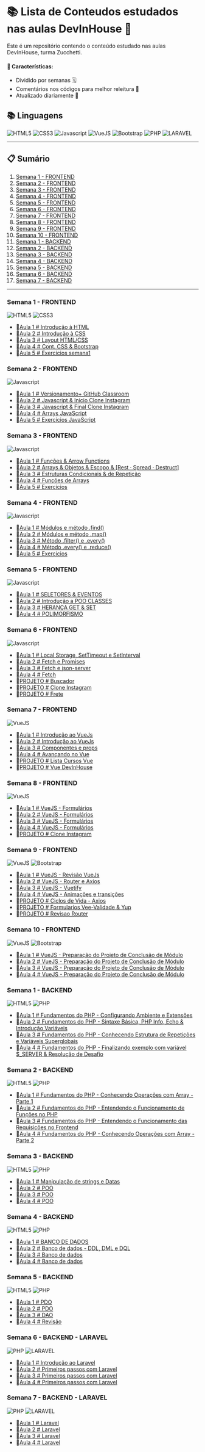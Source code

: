 # 📚 Lista de Conteudos estudados nas aulas DevInHouse 🚀

Este é um repositório contendo o conteúdo estudado nas aulas DevInHouse, turma Zucchetti.

#### 🎯 Características:

- Dividido por semanas 🗓️
- Comentários nos códigos para melhor releitura 📝
- Atualizado diariamente 🔄

## 📚 Linguagens

![HTML5](https://img.shields.io/badge/html5-E34F26?style=for-the-badge&logo=html5&logoColor=black)
![CSS3](https://img.shields.io/badge/css3-1572B6?style=for-the-badge&logo=css3&logoColor=black)
![Javascript](https://img.shields.io/badge/javascript-F7DF1E?style=for-the-badge&logo=javascript&logoColor=black)
![VueJS](https://img.shields.io/badge/Vue.js-35495E?style=for-the-badge&logo=vue.js&logoColor=4FC08D)
![Bootstrap](https://img.shields.io/badge/Bootstrap-563D7C?style=for-the-badge&logo=bootstrap&logoColor=white)
![PHP](https://img.shields.io/badge/PHP-777BB4?style=for-the-badge&logo=php&logoColor=white)
![LARAVEL](https://img.shields.io/badge/Laravel-FF2D20?style=for-the-badge&logo=laravel&logoColor=white)

---

## 📋 Sumário

1. [Semana 1 - FRONTEND](/semana1)
2. [Semana 2 - FRONTEND](/semana2)
3. [Semana 3 - FRONTEND](/semana3)
4. [Semana 4 - FRONTEND](/semana4)
5. [Semana 5 - FRONTEND](/semana5)
6. [Semana 6 - FRONTEND](/semana6)
7. [Semana 7 - FRONTEND](/semana7)
8. [Semana 8 - FRONTEND](/semana8)
9. [Semana 9 - FRONTEND](/semana9)
10. [Semana 10 - FRONTEND](/semana10)
11. [Semana 1 - BACKEND](/backend-semana1)
12. [Semana 2 - BACKEND](/backend-semana2)
13. [Semana 3 - BACKEND](/backend-semana3)
14. [Semana 4 - BACKEND](/backend-semana4)
15. [Semana 5 - BACKEND](/backend-semana5)
16. [Semana 6 - BACKEND](/backend-semana6)
17. [Semana 7 - BACKEND](/backend-semana7)

---

### Semana 1 - FRONTEND

![HTML5](https://img.shields.io/badge/html5-E34F26?style=for-the-badge&logo=html5&logoColor=black) ![CSS3](https://img.shields.io/badge/css3-1572B6?style=for-the-badge&logo=css3&logoColor=black)

- 🎈[Aula 1 # Introdução à HTML](/semana1/aula1/aula1.md)
- 🎈[Aula 2 # Introdução à CSS](/semana1/aula2/aula2.md)
- 🎈[Aula 3 # Layout HTML/CSS](/semana1/aula3/aula3.md)
- 🎈[Aula 4 # Cont. CSS & Bootstrap](/semana1/aula4/aula4.md)
- 🎈[Aula 5 # Exercicios semana1](/semana1/aula5/aula5.md)

### Semana 2 - FRONTEND

![Javascript](https://img.shields.io/badge/javascript-F7DF1E?style=for-the-badge&logo=javascript&logoColor=black)

- 🎈[Aula 1 # Versionamento+ GitHub Classroom](/semana2/aula1/aula1.md)
- 🎈[Aula 2 # Javascript & Inicio Clone Instagram](/semana2/aula2/aula2.md)
- 🎈[Aula 3 # Javascript & Final Clone Instagram](/semana2/aula3/aula3.md)
- 🎈[Aula 4 # Arrays JavaScript](/semana2/aula4/aula4.md)
- 🎈[Aula 5 # Exercicios JavaScript](/semana2/aula5/aula5.md)

### Semana 3 - FRONTEND

![Javascript](https://img.shields.io/badge/javascript-F7DF1E?style=for-the-badge&logo=javascript&logoColor=black)

- 🎈[Aula 1 # Funções & Arrow Functions](/semana3/aula1/aula1.md)
- 🎈[Aula 2 # Arrays & Objetos & Escopo & [Rest · Spread · Destruct]](/semana3/aula2/aula2.md)
- 🎈[Aula 3 # Estruturas Condicionais & de Repetição](/semana3/aula3/aula3.md)
- 🎈[Aula 4 # Funções de Arrays](/semana3/aula4/aula4.md)
- 🎈[Aula 5 # Exercicios](/semana3/aula5/aula5.md)

### Semana 4 - FRONTEND

![Javascript](https://img.shields.io/badge/javascript-F7DF1E?style=for-the-badge&logo=javascript&logoColor=black)

- 🎈[Aula 1 # Módulos e método .find()](/semana4/aula1/aula1.md)
- 🎈[Aula 2 # Módulos e método .map()](/semana4/aula2/aula2.md)
- 🎈[Aula 3 # Método .filter() e .every()](/semana4/aula3/aula3.md)
- 🎈[Aula 4 # Método .every() e .reduce()](/semana4/aula4/aula4.md)
- 🎈[Aula 5 # Exercicios](/semana4/aula5/aula5.md)

### Semana 5 - FRONTEND

![Javascript](https://img.shields.io/badge/javascript-F7DF1E?style=for-the-badge&logo=javascript&logoColor=black)

- 🎈[Aula 1 # SELETORES & EVENTOS](/semana5/aula1/aula1.md)
- 🎈[Aula 2 # Introdução a POO CLASSES](/semana5/aula2/aula2.md)
- 🎈[Aula 3 # HERANÇA GET & SET](/semana5/aula3/aula3.md)
- 🎈[Aula 4 # POLIMORFISMO](/semana5/aula4/aula4.md)

### Semana 6 - FRONTEND

![Javascript](https://img.shields.io/badge/javascript-F7DF1E?style=for-the-badge&logo=javascript&logoColor=black)

- 🎈[Aula 1 # Local Storage, SetTimeout e SetInterval](/semana6/aula1/aula1.md)
- 🎈[Aula 2 # Fetch e Promises](/semana6/aula2/aula2.md)
- 🎈[Aula 3 # Fetch e json-server](/semana6/aula3/aula3.md)
- 🎈[Aula 4 # Fetch](/semana6/aula4/aula4.md)
- 🎈[PROJETO # Buscador](/semana6/buscador)
- 🎈[PROJETO # Clone Instagram](/semana6/clone%20instagram)
- 🎈[PROJETO # Frete](/semana6/exemplofrete/pages)

### Semana 7 - FRONTEND

![VueJS](https://img.shields.io/badge/Vue.js-35495E?style=for-the-badge&logo=vue.js&logoColor=4FC08D)

- 🎈[Aula 1 # Introdução ao VueJs](/semana7/aula1/aula1.md)
- 🎈[Aula 2 # Introdução ao VueJs](/semana7/aula2/aula2.md)
- 🎈[Aula 3 # Componentes e props](/semana7/aula3/aula3.md)
- 🎈[Aula 4 # Avançando no Vue](/semana7/aula4/aula4.md)
- 🎈[PROJETO # Lista Cursos Vue](/semana7/lista-cursos-vue)
- 🎈[PROJETO # Vue DevInHouse](/semana7/vue-devinhouse)

### Semana 8 - FRONTEND

![VueJS](https://img.shields.io/badge/Vue.js-35495E?style=for-the-badge&logo=vue.js&logoColor=4FC08D)

- 🎈[Aula 1 # VueJS - Formulários](/semana8/aula1/aula1.md)
- 🎈[Aula 2 # VueJS - Formulários](/semana8/aula2/aula2.md)
- 🎈[Aula 3 # VueJS - Formulários](/semana8/aula3/aula3.md)
- 🎈[Aula 4 # VueJS - Formulários](/semana8/aula4/aula4.md)
- 🎈[PROJETO # Clone Instagram](/semana8/clone-instagram)

### Semana 9 - FRONTEND

![VueJS](https://img.shields.io/badge/Vue.js-35495E?style=for-the-badge&logo=vue.js&logoColor=4FC08D) ![Bootstrap](https://img.shields.io/badge/Bootstrap-563D7C?style=for-the-badge&logo=bootstrap&logoColor=white)

- 🎈[Aula 1 # VueJS - Revisão VueJs](/semana9/aula1/aula1.md)
- 🎈[Aula 2 # VueJS - Router e Axios](/semana9/aula2/aula2.md)
- 🎈[Aula 3 # VueJS - Vuetify](/semana9/aula3/aula3.md)
- 🎈[Aula 4 # VueJS - Animações e transições](/semana9/aula4/aula4.md)
- 🎈[PROJETO # Ciclos de Vida - Axios](/semana9/ciclos-de-vidas-axios)
- 🎈[PROJETO # Formularios Vee-Validade & Yup](/semana9/formularios-yup)
- 🎈[PROJETO # Revisao Router](/semana9/revisao-router)

### Semana 10 - FRONTEND

![VueJS](https://img.shields.io/badge/Vue.js-35495E?style=for-the-badge&logo=vue.js&logoColor=4FC08D) ![Bootstrap](https://img.shields.io/badge/Bootstrap-563D7C?style=for-the-badge&logo=bootstrap&logoColor=white)

- 🎈[Aula 1 # VueJS - Preparação do Projeto de Conclusão de Módulo](/semana10/aula1/aula1.md)
- 🎈[Aula 2 # VueJS - Preparação do Projeto de Conclusão de Módulo](/semana10/aula2/aula2.md)
- 🎈[Aula 3 # VueJS - Preparação do Projeto de Conclusão de Módulo](/semana10/aula3/aula3.md)
- 🎈[Aula 4 # VueJS - Preparação do Projeto de Conclusão de Módulo](/semana10/aula4/aula4.md)

### Semana 1 - BACKEND

![HTML5](https://img.shields.io/badge/html5-E34F26?style=for-the-badge&logo=html5&logoColor=black)
![PHP](https://img.shields.io/badge/PHP-777BB4?style=for-the-badge&logo=php&logoColor=white)

- 🎈[Aula 1 # Fundamentos do PHP - Configurando Ambiente e Extensões](https://github.com/vdr3w/aulasdevinhouse/tree/main/backend-semana1/aula1/aula1.md)
- 🎈[Aula 2 # Fundamentos do PHP - Sintaxe Básica, PHP Info, Echo & Introdução Variáveis](https://github.com/vdr3w/aulasdevinhouse/tree/main/backend-semana1/aula2/aula2.md)
- 🎈[Aula 3 # Fundamentos do PHP - Conhecendo Estrutura de Repetições e Variáveis Superglobais](https://github.com/vdr3w/aulasdevinhouse/tree/main/backend-semana1/aula3/aula3.md)
- 🎈[Aula 4 # Fundamentos do PHP - Finalizando exemplo com variável $\_SERVER & Resolução de Desafio](https://github.com/vdr3w/aulasdevinhouse/tree/main/backend-semana1/aula4/aula4.md)

### Semana 2 - BACKEND

![HTML5](https://img.shields.io/badge/html5-E34F26?style=for-the-badge&logo=html5&logoColor=black)
![PHP](https://img.shields.io/badge/PHP-777BB4?style=for-the-badge&logo=php&logoColor=white)

- 🎈[Aula 1 # Fundamentos do PHP - Conhecendo Operações com Array - Parte 1](https://github.com/vdr3w/aulasdevinhouse/tree/main/backend-semana2/aula1/aula1.md)
- 🎈[Aula 2 # Fundamentos do PHP - Entendendo o Funcionamento de Funções no PHP](https://github.com/vdr3w/aulasdevinhouse/tree/main/backend-semana2/aula2/aula2.md)
- 🎈[Aula 3 # Fundamentos do PHP - Entendendo o Funcionamento das Requisições no Frontend](https://github.com/vdr3w/aulasdevinhouse/tree/main/backend-semana2/aula3/aula3.md)
- 🎈[Aula 4 # Fundamentos do PHP - Conhecendo Operações com Array - Parte 2](https://github.com/vdr3w/aulasdevinhouse/tree/main/backend-semana2/aula4/aula4.md)

### Semana 3 - BACKEND

![HTML5](https://img.shields.io/badge/html5-E34F26?style=for-the-badge&logo=html5&logoColor=black)
![PHP](https://img.shields.io/badge/PHP-777BB4?style=for-the-badge&logo=php&logoColor=white)

- 🎈[Aula 1 # Manipulação de strings e Datas](https://github.com/vdr3w/aulasdevinhouse/tree/main/backend-semana3/aula1/aula1.md)
- 🎈[Aula 2 # POO](https://github.com/vdr3w/aulasdevinhouse/tree/main/backend-semana3/aula2/aula2.md)
- 🎈[Aula 3 # POO](https://github.com/vdr3w/aulasdevinhouse/tree/main/backend-semana3/aula3/aula3.md)
- 🎈[Aula 4 # POO](https://github.com/vdr3w/aulasdevinhouse/tree/main/backend-semana3/aula4/aula4.md)

### Semana 4 - BACKEND

![HTML5](https://img.shields.io/badge/html5-E34F26?style=for-the-badge&logo=html5&logoColor=black)
![PHP](https://img.shields.io/badge/PHP-777BB4?style=for-the-badge&logo=php&logoColor=white)

- 🎈[Aula 1 # BANCO DE DADOS](https://github.com/vdr3w/aulasdevinhouse/tree/main/backend-semana4/aula1/aula1.md)
- 🎈[Aula 2 # Banco de dados - DDL, DML e DQL](https://github.com/vdr3w/aulasdevinhouse/tree/main/backend-semana4/aula2/aula2.md)
- 🎈[Aula 3 # Banco de dados](https://github.com/vdr3w/aulasdevinhouse/tree/main/backend-semana4/aula3/aula3.md)
- 🎈[Aula 4 # Banco de dados](https://github.com/vdr3w/aulasdevinhouse/tree/main/backend-semana4/aula4/aula4.md)

### Semana 5 - BACKEND

![HTML5](https://img.shields.io/badge/html5-E34F26?style=for-the-badge&logo=html5&logoColor=black)
![PHP](https://img.shields.io/badge/PHP-777BB4?style=for-the-badge&logo=php&logoColor=white)

- 🎈[Aula 1 # PDO](https://github.com/vdr3w/aulasdevinhouse/tree/main/backend-semana5/aula1/aula1.md)
- 🎈[Aula 2 # PDO](https://github.com/vdr3w/aulasdevinhouse/tree/main/backend-semana5/aula2/aula2.md)
- 🎈[Aula 3 # DAO](https://github.com/vdr3w/aulasdevinhouse/tree/main/backend-semana5/aula3/aula3.md)
- 🎈[Aula 4 # Revisão](https://github.com/vdr3w/aulasdevinhouse/tree/main/backend-semana5/aula4/aula4.md)

### Semana 6 - BACKEND - LARAVEL

![PHP](https://img.shields.io/badge/PHP-777BB4?style=for-the-badge&logo=php&logoColor=white)
![LARAVEL](https://img.shields.io/badge/Laravel-FF2D20?style=for-the-badge&logo=laravel&logoColor=white)

- 🎈[Aula 1 # Introdução ao Laravel](https://github.com/vdr3w/aulasdevinhouse/tree/main/backend-semana6/aula1/aula1.md)
- 🎈[Aula 2 # Primeiros passos com Laravel](https://github.com/vdr3w/aulasdevinhouse/tree/main/backend-semana6/aula2/aula2.md)
- 🎈[Aula 3 # Primeiros passos com Laravel](https://github.com/vdr3w/aulasdevinhouse/tree/main/backend-semana6/aula3/aula3.md)
- 🎈[Aula 4 # Primeiros passos com Laravel](https://github.com/vdr3w/aulasdevinhouse/tree/main/backend-semana6/aula4/aula4.md)

### Semana 7 - BACKEND - LARAVEL

![PHP](https://img.shields.io/badge/PHP-777BB4?style=for-the-badge&logo=php&logoColor=white)
![LARAVEL](https://img.shields.io/badge/Laravel-FF2D20?style=for-the-badge&logo=laravel&logoColor=white)

- 🎈[Aula 1 # Laravel](https://github.com/vdr3w/aulasdevinhouse/tree/main/backend-semana7/aula1/aula1.md)
- 🎈[Aula 2 # Laravel](https://github.com/vdr3w/aulasdevinhouse/tree/main/backend-semana7/aula2/aula2.md)
- 🎈[Aula 3 # Laravel](https://github.com/vdr3w/aulasdevinhouse/tree/main/backend-semana7/aula3/aula3.md)
- 🎈[Aula 4 # Laravel](https://github.com/vdr3w/aulasdevinhouse/tree/main/backend-semana7/aula4/aula4.md)
